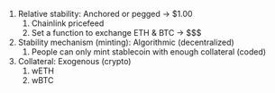 1. Relative stability: Anchored or pegged -> $1.00
   1. Chainlink pricefeed
   2. Set a function to exchange ETH & BTC -> $$$
2. Stability mechanism (minting): Algorithmic (decentralized)
   1. People can only mint stablecoin with enough collateral (coded)
3. Collateral: Exogenous (crypto)
   1. wETH
   2. wBTC